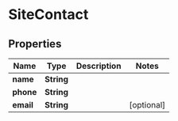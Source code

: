 

# SiteContact


## Properties

Name | Type | Description | Notes
------------ | ------------- | ------------- | -------------
**name** | **String** |  | 
**phone** | **String** |  | 
**email** | **String** |  |  [optional]



